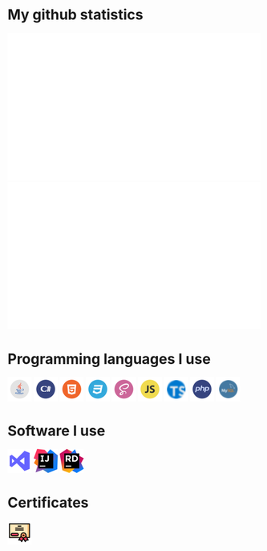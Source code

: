 # My github statistics
![](https://raw.githubusercontent.com/ElwynVdb/github-stats/master/generated/overview.svg#gh-dark-mode-only)
![](https://raw.githubusercontent.com/ElwynVdb/github-stats/master/generated/languages.svg#gh-dark-mode-only)
# Programming languages I use

![JAVA](./images/icons/java.png "Java")
![CSharp](./images/icons/csharp.png "CSharp")
![HTML5](./images/icons/html5.png "HTML5")
![CSS3](./images/icons/css3.png "CSS3")
![SCSS](./images/icons/scss.png "SCSS")
![JS](./images/icons/javascript.png "Javascript")
![TS](./images/icons/typescript.png "Typescript")
![PHP](./images/icons/php.png "PHP")
![MySQL](./images/icons/mysql.png "MySQL")

# Software I use
![Visual Studio Code](./images/icons/visualstudio.png "Visual Studio")
![Intellij IDEA](./images/icons/intellijidea.png "Intellij IDEA") 
![Intellij Rider](./images/icons/intellijrider.png "Intellij Rider") 

# Certificates
<a href="https://verify.w3schools.com/1MPJTMKGM7" target="_blank">![Certified Typescript Developer - W3Schools](./images/icons/certificate.png "Certified Typescript Developer - W3Schools")</a>